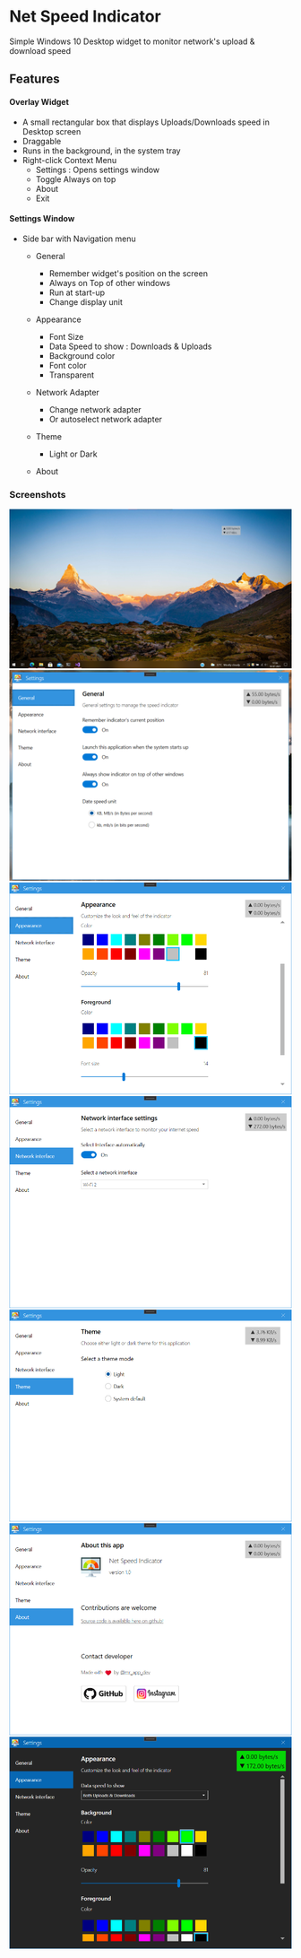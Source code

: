 # Net Speed Indicator

Simple Windows 10 Desktop widget to monitor network's upload & download speed

## Features

#### Overlay Widget

* A small rectangular box that displays Uploads/Downloads speed in Desktop screen
* Draggable
* Runs in the background, in the system tray
* Right-click Context Menu
  * Settings : Opens settings window
  * Toggle Always on top
  * About
  * Exit

#### Settings Window

* Side bar with Navigation menu
  * General
    * Remember widget's position on the screen
    * Always on Top of other windows
    * Run at start-up
    * Change display unit

  * Appearance
    * Font Size
    * Data Speed to show : Downloads & Uploads
    * Background color
    * Font color
    * Transparent

  * Network Adapter
    * Change network adapter
    * Or autoselect network adapter

  * Theme
    * Light or Dark
  
  * About

### Screenshots

![Screenshot 1](screenshots/Screenshot-1.png)
![Screenshot 2](screenshots/Screenshot-2.png)
![Screenshot 3](screenshots/Screenshot-3.png)
![Screenshot 4](screenshots/Screenshot-4.png)
![Screenshot 5](screenshots/Screenshot-5.png)
![Screenshot 6](screenshots/Screenshot-6.png)
![Screenshot 7](screenshots/Screenshot-7.png)
